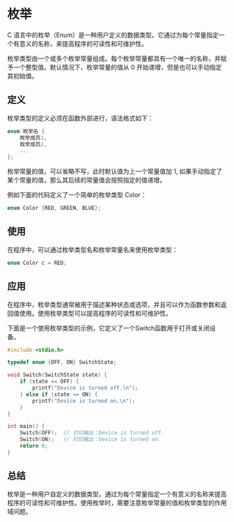 
# 枚举

C 语言中的枚举（Enum）是一种用户定义的数据类型。它通过为每个常量指定一个有意义的名称，来提高程序的可读性和可维护性。

枚举类型由一个或多个枚举常量组成。每个枚举常量都具有一个唯一的名称，并赋予一个整型值。默认情况下，枚举常量的值从 0 开始递增，但是也可以手动指定其初始值。

## 定义

枚举类型的定义必须在函数外部进行，语法格式如下：

```c
enum 枚举名 {
    枚举成员1,
    枚举成员2,
    ...
};
```

枚举常量的值，可以省略不写，此时默认值为上一个常量值加 1, 如果手动指定了某个常量的值，那么其后续的常量值会按照指定的值递增。

例如下面的代码定义了一个简单的枚举类型 Color：

```c
enum Color {RED, GREEN, BLUE};
```

## 使用

在程序中，可以通过枚举类型名和枚举常量名来使用枚举类型：

```c
enum Color c = RED;
```

## 应用

在程序中，枚举类型通常被用于描述某种状态或选项，并且可以作为函数参数和返回值使用。使用枚举类型可以提高程序的可读性和可维护性。

下面是一个使用枚举类型的示例，它定义了一个Switch函数用于打开或关闭设备。

```c
#include <stdio.h>

typedef enum {OFF, ON} SwitchState;

void Switch(SwitchState state) {
    if (state == OFF) {
        printf("Device is turned off.\n");
    } else if (state == ON) {
        printf("Device is turned on.\n");
    }
}

int main() {
    Switch(OFF);  // 打印输出：Device is turned off.
    Switch(ON);   // 打印输出：Device is turned on.
    return 0;
}
```

## 总结

枚举是一种用户自定义的数据类型，通过为每个常量指定一个有意义的名称来提高程序的可读性和可维护性。使用枚举时，需要注意枚举常量的值和枚举类型的作用域问题。

